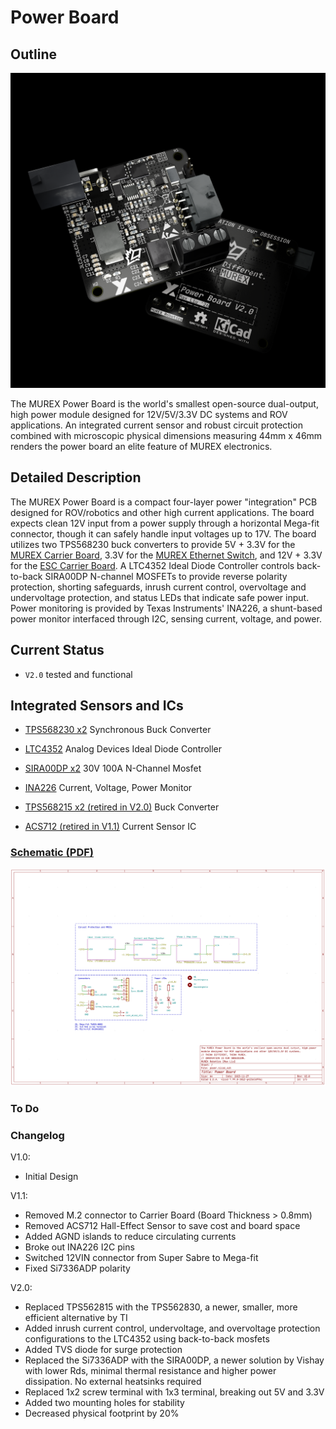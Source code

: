 # Power Board

## Outline

![Raytraced Render](../../img/power_board_v2_release.png)

The MUREX Power Board is the world's smallest open-source dual-output, high power module designed for 12V/5V/3.3V DC systems and ROV applications. An integrated current sensor and robust circuit protection combined with microscopic physical dimensions measuring 44mm x 46mm renders the power board an elite feature of MUREX electronics.

## Detailed Description

The MUREX Power Board is a compact four-layer power "integration" PCB designed for ROV/robotics and other high current applications. The board expects clean 12V input from a power supply through a horizontal Mega-fit connector, though it can safely handle input voltages up to 17V. The board utilizes two TPS568230 buck converters to provide 5V + 3.3V for the [MUREX Carrier Board](https://docs.murexrobotics.com/elec/boards/carrier.html), 3.3V for the [MUREX Ethernet Switch](https://docs.murexrobotics.com/elec/boards/networking/switch), and 12V + 3.3V for the [ESC Carrier Board](https://docs.murexrobotics.com/elec/boards/esc_carrier.html). A LTC4352 Ideal Diode Controller controls back-to-back SIRA00DP N-channel MOSFETs to provide reverse polarity protection, shorting safeguards, inrush current control, overvoltage and undervoltage protection, and status LEDs that indicate safe power input. Power monitoring is provided by Texas Instruments' INA226, a shunt-based power monitor interfaced through I2C, sensing current, voltage, and power.

## Current Status

- `V2.0` tested and functional

## Integrated Sensors and ICs

- [TPS568230 x2](https://www.ti.com/product/TPS568230?dcmp=dsproject&hqs=pf) Synchronous Buck Converter
- [LTC4352](https://www.analog.com/en/products/ltc4352.html) Analog Devices Ideal Diode Controller
- [SIRA00DP x2](https://www.vishay.com/en/product/63780/) 30V 100A N-Channel Mosfet
- [INA226](https://www.ti.com/product/INA226) Current, Voltage, Power Monitor

- [TPS568215 x2 (retired in V2.0)](https://www.ti.com/product/TPS568215?dcmp=dsproject&hqs=pf) Buck Converter
- [ACS712 (retired in V1.1)](https://www.allegromicro.com/en/products/sense/current-sensor-ics/zero-to-fifty-amp-integrated-conductor-sensor-ics/acs712) Current Sensor IC


### [Schematic (PDF)](/pdf/schematics/power_v2.0_schematic.pdf)

![Schematic Preview](../../img/power_board_schematic_preview.png)

### To Do

### Changelog

V1.0:

- Initial Design

V1.1:

- Removed M.2 connector to Carrier Board (Board Thickness > 0.8mm)
- Removed ACS712 Hall-Effect Sensor to save cost and board space
- Added AGND islands to reduce circulating currents
- Broke out INA226 I2C pins
- Switched 12VIN connector from Super Sabre to Mega-fit
- Fixed Si7336ADP polarity

V2.0:

- Replaced TPS562815 with the TPS562830, a newer, smaller, more efficient alternative by TI
- Added inrush current control, undervoltage, and overvoltage protection configurations to the LTC4352 using back-to-back mosfets
- Added TVS diode for surge protection
- Replaced the Si7336ADP with the SIRA00DP, a newer solution by Vishay with lower Rds, minimal thermal resistance and higher power dissipation. No external heatsinks required
- Replaced 1x2 screw terminal with 1x3 terminal, breaking out 5V and 3.3V
- Added two mounting holes for stability
- Decreased physical footprint by 20%